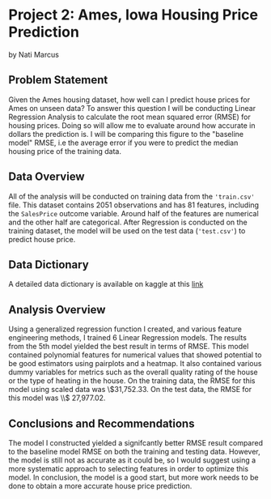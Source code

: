 
# Project 2: Ames, Iowa Housing Price Prediction
by Nati Marcus

## Problem Statement
Given the Ames housing dataset, how well can I predict house prices for Ames on unseen data? To answer this question I will be conducting Linear Regression Analysis to calculate the root mean squared error (RMSE) for housing prices. Doing so will allow me to evaluate around how accurate in dollars the prediction is. I will be comparing this figure to the "baseline model" RMSE, i.e the average error if you were to predict the median housing price of the training data.

## Data Overview
All of the analysis will be conducted on training data from the `'train.csv'` file. This dataset contains 2051 observations and has 81 features, including the `SalesPrice` outcome variable. Around half of the features are numerical and the other half are categorical. After Regression is conducted on the training dataset, the model will be used on the test data (`'test.csv'`) to predict house price.

## Data Dictionary
A detailed data dictionary is available on kaggle at this [link](https://www.kaggle.com/c/dsi-ames/data)

## Analysis Overview
Using a generalized regression function I created, and various feature engineering methods, I trained 6 Linear Regression models. The results from the 5th model yielded the best result in terms of RMSE. This model contained polynomial features for numerical values that showed potential to be good estimators using pairplots and a heatmap. It also contained various dummy variables for metrics such as the overall quality rating of the house or the type of heating in the house. On the training data, the RMSE for this model using scaled data was \\$31,752.33. On the test data, the RMSE for this model was \\$ 27,977.02.

## Conclusions and Recommendations
The model I constructed yielded a signifcantly better RMSE result compared to the baseline model RMSE on both the training and testing data. However, the model is still not as accurate as it could be, so I would suggest using a more systematic approach to selecting features in order to optimize this model. In conclusion, the model is a good start, but more work needs to be done to obtain a more accurate house price prediction.
